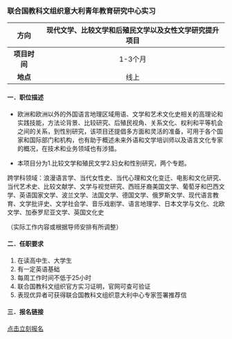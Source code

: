 ### 联合国教科文组织意大利青年教育研究中心实习


|  **方向**  | 现代文学、比较文学和后殖民文学以及女性文学研究提升项目 |
|:--------:|:------------:|
| **项目时间** |    1-3个月     |
|  **地点**  |      线上      |


#### 一．职位描述

- 欧洲和欧洲以外的外国语言地理区域用语、文学和艺术文化史相关的高理论和实践技能，方法论背景、比较研究、后殖民视角、关系文化、权利和平等机会之间的关系，到性别研究，该项目还提倡多方面和灵活的准备，可用于各个国家和国际部门和机构，也有助于概述未来外语和文学培训师以及语言文化专家的概况，在技术和业务领域也有涉猎。

- 本项目分为1.比较文学和殖民文学2.妇女和性别研究，两个专题。

跨学科领域：浪漫语言学、当代女性史、当代心理和文化变迁、电影和文化研究、当代艺术史、比较文献学、文学与视觉研究、西班牙裔美国文学、葡萄牙和巴西文学、英语国家文学、波兰文学、法国文学、德国文学、俄罗斯文学、现代语言教育、文学批评史、文学社会学、音乐戏剧学、语言地理学、日本文学与文化、北欧文学、加泰罗尼亚文学、英国文化史

（实际工作内容或根据导师安排有所调整）


#### 二．任职要求

1. 在读高中生、大学生
2. 有一定英语基础
3. 每周工作时间不低于25小时
4. 联合国教科文组织官方实习证明，官网可查可验证
5. 表现优异者可获得联合国教科文组织意大利中心专家签署推荐信


#### 三．报名链接
[点击立刻报名](https://ezygcyygfb.feishu.cn/share/base/form/shrcnyoWDn0NwQnTyfwrxo3XOnh)

